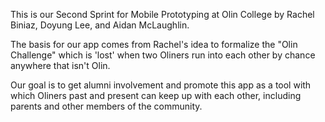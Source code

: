 This is our Second Sprint for Mobile Prototyping at Olin College by Rachel Biniaz, Doyung Lee, and Aidan McLaughlin.

The basis for our app comes from Rachel's idea to formalize the "Olin Challenge" which is 'lost' when two Oliners run into
each other by chance anywhere that isn't Olin.

Our goal is to get alumni involvement and promote this app as a tool with which Oliners past and present can keep up with 
each other, including parents and other members of the community.
